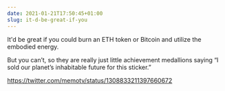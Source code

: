 ```yaml
---
date: 2021-01-21T17:50:45+01:00
slug: it-d-be-great-if-you
---
```

It'd be great if you could burn an ETH token or Bitcoin and utilize the embodied energy.

But you can’t, so they are really just little achievement medallions saying “I sold our planet’s inhabitable future for this sticker.”

https://twitter.com/memotv/status/1308833211397660672


